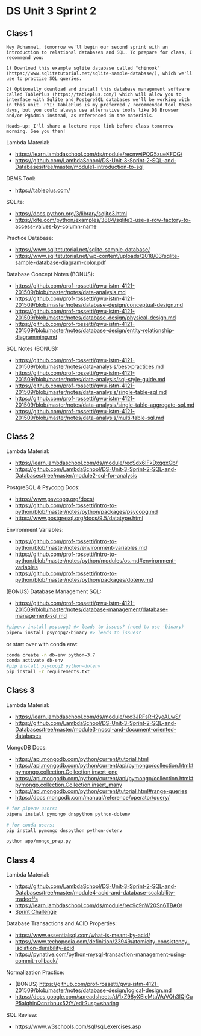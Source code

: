 # DS Unit 3 Sprint 2

## Class 1

    Hey @channel, tomorrow we'll begin our second sprint with an introduction to relational databases and SQL. To prepare for class, I recommend you:

    1) Download this example sqlite database called "chinook" (https://www.sqlitetutorial.net/sqlite-sample-database/), which we'll use to practice SQL queries.

    2) Optionally download and install this database management software called TablePlus (https://tableplus.com/) which will allow you to interface with Sqlite and PostgreSQL databases we'll be working with in this unit. FYI: TablePlus is my preferred / recommended tool these days, but you could always use alternative tools like DB Browser and/or PgAdmin instead, as referenced in the materials.

    Heads-up: I'll share a lecture repo link before class tomorrow morning. See you then!

Lambda Material:

  + https://learn.lambdaschool.com/ds/module/recmwiPQG5zueKFCG/
  + https://github.com/LambdaSchool/DS-Unit-3-Sprint-2-SQL-and-Databases/tree/master/module1-introduction-to-sql

DBMS Tool:

  + https://tableplus.com/

SQLite:

  + https://docs.python.org/3/library/sqlite3.html
  + https://kite.com/python/examples/3884/sqlite3-use-a-row-factory-to-access-values-by-column-name

Practice Database:

  + https://www.sqlitetutorial.net/sqlite-sample-database/
  + https://www.sqlitetutorial.net/wp-content/uploads/2018/03/sqlite-sample-database-diagram-color.pdf

Database Concept Notes (BONUS):

  + https://github.com/prof-rossetti/gwu-istm-4121-201509/blob/master/notes/data-analysis.md
  + https://github.com/prof-rossetti/gwu-istm-4121-201509/blob/master/notes/database-design/conceptual-design.md
  + https://github.com/prof-rossetti/gwu-istm-4121-201509/blob/master/notes/database-design/physical-design.md
  + https://github.com/prof-rossetti/gwu-istm-4121-201509/blob/master/notes/database-design/entity-relationship-diagramming.md


SQL Notes (BONUS):

  + https://github.com/prof-rossetti/gwu-istm-4121-201509/blob/master/notes/data-analysis/best-practices.md
  + https://github.com/prof-rossetti/gwu-istm-4121-201509/blob/master/notes/data-analysis/sql-style-guide.md
  + https://github.com/prof-rossetti/gwu-istm-4121-201509/blob/master/notes/data-analysis/single-table-sql.md
  + https://github.com/prof-rossetti/gwu-istm-4121-201509/blob/master/notes/data-analysis/single-table-aggregate-sql.md
  + https://github.com/prof-rossetti/gwu-istm-4121-201509/blob/master/notes/data-analysis/multi-table-sql.md

## Class 2

Lambda Material:

  + https://learn.lambdaschool.com/ds/module/recSdx6IFkDxqgxGb/
  + https://github.com/LambdaSchool/DS-Unit-3-Sprint-2-SQL-and-Databases/tree/master/module2-sql-for-analysis

PostgreSQL & Psycopg Docs:

  + https://www.psycopg.org/docs/
  + https://github.com/prof-rossetti/intro-to-python/blob/master/notes/python/packages/psycopg.md
  + https://www.postgresql.org/docs/9.5/datatype.html

Environment Variables:
  + https://github.com/prof-rossetti/intro-to-python/blob/master/notes/environment-variables.md
  + https://github.com/prof-rossetti/intro-to-python/blob/master/notes/python/modules/os.md#environment-variables
  + https://github.com/prof-rossetti/intro-to-python/blob/master/notes/python/packages/dotenv.md

(BONUS) Database Management SQL:

  + https://github.com/prof-rossetti/gwu-istm-4121-201509/blob/master/notes/database-management/database-management-sql.md


```sh
#pipenv install psycopg2 #> leads to issues? (need to use -binary)
pipenv install psycopg2-binary #> leads to issues?
```

or start over with conda env:

```sh
conda create -n db-env python=3.7
conda activate db-env
#pip install psycopg2 python-dotenv
pip install -r requirements.txt
```

## Class 3

Lambda Material:

  + https://learn.lambdaschool.com/ds/module/rec3JRFsRH2yeALwS/
  + https://github.com/LambdaSchool/DS-Unit-3-Sprint-2-SQL-and-Databases/tree/master/module3-nosql-and-document-oriented-databases

MongoDB Docs:

  + https://api.mongodb.com/python/current/tutorial.html
  + https://api.mongodb.com/python/current/api/pymongo/collection.html#pymongo.collection.Collection.insert_one
  + https://api.mongodb.com/python/current/api/pymongo/collection.html#pymongo.collection.Collection.insert_many
  + https://api.mongodb.com/python/current/tutorial.html#range-queries
  + https://docs.mongodb.com/manual/reference/operator/query/


```sh
# for pipenv users:
pipenv install pymongo dnspython python-dotenv

# for conda users:
pip install pymongo dnspython python-dotenv
```

```sh
python app/mongo_prep.py
```


## Class 4

Lambda Material:

  + https://github.com/LambdaSchool/DS-Unit-3-Sprint-2-SQL-and-Databases/tree/master/module4-acid-and-database-scalability-tradeoffs
  + https://learn.lambdaschool.com/ds/module/rec9c9nW20Sn6TBAO/
  + [Sprint Challenge](https://github.com/LambdaSchool/DS-Material/blob/master/unit3-data-engineering/sprint2-sql-and-databases/sprint-challenge/challenge.md)

Database Transactions and ACID Properties:

  + https://www.essentialsql.com/what-is-meant-by-acid/
  + https://www.techopedia.com/definition/23949/atomicity-consistency-isolation-durability-acid
  + https://pynative.com/python-mysql-transaction-management-using-commit-rollback/

Normalization Practice:

  + (BONUS) https://github.com/prof-rossetti/gwu-istm-4121-201509/blob/master/notes/database-design/logical-design.md
  + https://docs.google.com/spreadsheets/d/1xZ98yXEieMtaWuVQh3lQjCuP5aIqhinQcnzbnux52tY/edit?usp=sharing

SQL Review:

  + https://www.w3schools.com/sql/sql_exercises.asp
